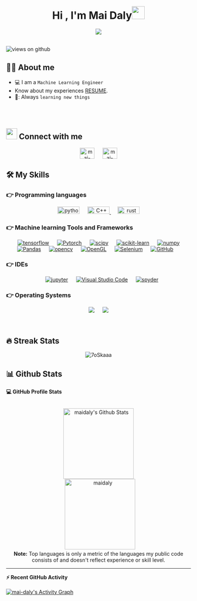 <h1 align="center">Hi , I'm Mai Daly<img src="https://media.giphy.com/media/hvRJCLFzcasrR4ia7z/giphy.gif" width="35"></h1>
<p align="center">
  <a href="https://github.com/DenverCoder1/readme-typing-svg"><img src="https://readme-typing-svg.herokuapp.com?lines=Machine+Learning+Engineer"></a>
</p>

<br>
<img src="https://komarev.com/ghpvc/?username=maidaly&label=Views&color=brightgreen&style=flat-square" alt="views on github" />


## :sassy_man:  About me
-  💻 I am a `Machine Learning Engineer` 
- Know about my experiences [RESUME](https://drive.google.com/file/d/1OHH1EywKNPMNXyE2cBg4_Q693i6jc7eI/view?usp=sharing).
- 📖: Always `learning new things`

<br>
<br>




## <img src="https://media.giphy.com/media/iY8CRBdQXODJSCERIr/giphy.gif" width="30px"> Connect with me
<p align="center">
<a href="https://www.linkedin.com/in/mai-daly-010506167" target="blank"><img align="center" src="https://raw.githubusercontent.com/rahuldkjain/github-profile-readme-generator/master/src/images/icons/Social/linked-in-alt.svg" alt="mai-daly-010506167" height="30" width="40" /></a>
&emsp;
<a href="mailto:mai.daly6@gmail.com" target="blank"><img align="center" src="https://upload.wikimedia.org/wikipedia/commons/7/7e/Gmail_icon_%282020%29.svg" alt="mai-gmail" height="30" width="40" /></a>
	
</p>

## 🛠️ My Skills

### 👉 Programming languages

<p align="center"> 
  &emsp; 
   <img
      src="https://img.shields.io/badge/-Python-gold?style=plastic&logo=python&logoColor=black" alt="python"
      width="60" height="20" /> </a>
  &emsp;
  <a href="https://www.w3schools.com/cpp/" target="_blank"> 
    <img alt="C++" src="https://img.shields.io/badge/C++%20-%2300599C.svg?style=plastic&logo=c%2B%2B&logoColor=white" width="60" height="20">
  </a> 
  &emsp;
  <img
      src="https://img.shields.io/badge/-Rust-crimson?style=plastic&logo=rust&logoColor=white" alt="rust"
      width="60" height="20" /> </a>
  &emsp;

</p>

 ### 👉 Machine learning Tools and Frameworks
 
<p align="center">
  &emsp;
    <a href="#"><img alt="tensorflow" src="https://img.shields.io/badge/-Tensorflow-orange?style=plastic&logo=tensorFlow&logoColor=white"></a>
  &emsp;
    <a href="#"><img alt="Pytorch" src="https://img.shields.io/badge/-PyTorch-lightgrey?style=plastic&logo=pytorch&logoColor=#EE4C2C"></a>
  &emsp;
 <a href="#"><img alt="scipy" src="https://img.shields.io/badge/-SciPy-blue?style=plastic&logo=scipy&logoColor=white"></a>
  &emsp;
    <a href="#"><img alt="scikit-learn" src="https://img.shields.io/badge/-scikit--learn-red?style=plastic&logo=scikit-learn&logoColor=white"></a>
  &emsp;
    <a href="#"><img alt="numpy" src="https://img.shields.io/badge/-Numpy-blue?style=plastic&logo=numpy&logoColor=white"></a>
  &emsp;
    <a href="#"><img alt="Pandas" img src="https://img.shields.io/badge/-Pandas-9cf?style=plastic&logo=pandas&logoColor=black"></a>
  &emsp;
    <a href="#"><img alt="opencv" src="https://img.shields.io/badge/-OpenCV-indianred?style=plastic&logo=opencv&logoColor=white"></a>
  &emsp;
    <a href="#"><img alt="OpenGL" src="https://img.shields.io/badge/opengl-%235586A4.svg?style=plastic&logo=opengl&logoColor=white"></a>
  &emsp;
    <a href="#"><img alt="Selenium" src="https://img.shields.io/badge/selenium-%2343B02A.svg?&style=plastic&logo=selenium&logoColor=white"></a>
  &emsp;
     <a href="#"><img alt="GitHub" src="https://img.shields.io/badge/github-%23181717.svg?style=plastic&logo=github&logoColor=white"></a>
  &emsp;
</p>

 ### 👉 IDEs
 
<p align="center">
  &emsp;
   <a href="#"><img alt="jupyter" src="https://img.shields.io/badge/-Jupyter%20Notebook-orange?style=plastic&logo=jupyter&logoColor=white"></a>
  &emsp;
    <a href="#"><img alt="Visual Studio Code" src="https://img.shields.io/badge/Visual%20Studio%20Code-0078d7.svg?style=plastic&logo=visual-studio-code&logoColor=white"></a>
  &emsp;
    <a href="#"><img alt="spyder" src="https://img.shields.io/badge/-Spyder%20IDE-orangered?style=plastic&logo=spyderide&logoColor=white" /></a>
</p>


 ### 👉 Operating Systems
 
<p align="center">
  &emsp;
    <a href="#"><img src="https://img.shields.io/badge/Linux-FCC624?style=plastic&logo=linux&logoColor=black"></a>
  &emsp;
    <a href="#"><img src="https://img.shields.io/badge/Windows-0078D6?style=plastic&logo=windows&logoColor=white"></a>
  &emsp;
</p>

<br/>


## 🔥 Streak Stats
<p align="center"><img src="https://github-readme-streak-stats.herokuapp.com?user=maidaly&theme=soft-green&date_format=M%20j%5B%2C%20Y%5D" alt="7oSkaaa" /></p>

## 📊 Github Stats



  <summary><b>💻 GitHub Profile Stats</b></summary>
  <br/>
  <p align="center">
    <a href="https://github.com/anuraghazra/github-readme-stats"><img alt="maidaly's Github Stats" src="https://github-readme-stats.vercel.app/api?username=maidaly&show_icons=true&count_private=true&theme=algolia" height="192px"/></a>
<br/>
  &nbsp;
	  <img src="https://github-readme-stats.vercel.app/api/top-langs?username=maidaly&langs_count=10&show_icons=true&locale=en&layout=compact&theme=algolia" alt="maidaly" height="192px"/>
  <br/>
  <b>Note:</b> Top languages is only a metric of the languages my public code consists of and doesn't reflect experience or skill level.
  </p>

----

  <summary><b>⚡ Recent GitHub Activity</b></summary>
  <br/>
   <a href="https://github.com/maidaly"><img alt="mai-daly's Activity Graph" src="https://activity-graph.herokuapp.com/graph?username=maidaly&custom_title=maidaly's%20Contribution%20Graph&theme=react-dark" /></a>
  <br/>


<br/>
